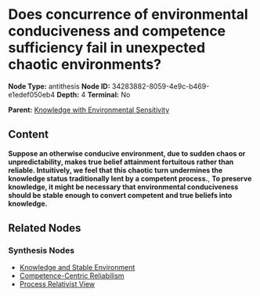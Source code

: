 # Does concurrence of environmental conduciveness and competence sufficiency fail in unexpected chaotic environments?

**Node Type:** antithesis
**Node ID:** 34283882-8059-4e9c-b469-e1edef050eb4
**Depth:** 4
**Terminal:** No

**Parent:** [Knowledge with Environmental Sensitivity](knowledge-with-environmental-sensitivity-synthesis-6476cb68-9104-4bbd-8309-8e9f3ddb7de1.md)

## Content

**Suppose an otherwise conducive environment, due to sudden chaos or unpredictability, makes true belief attainment fortuitous rather than reliable. Intuitively, we feel that this chaotic turn undermines the knowledge status traditionally lent by a competent process.**, **To preserve knowledge, it might be necessary that environmental conduciveness should be stable enough to convert competent and true beliefs into knowledge.**

## Related Nodes

### Synthesis Nodes

- [Knowledge and Stable Environment](knowledge-and-stable-environment-synthesis-c587bf54-bc62-46d4-a79f-0e2afa3d4bd5.md)
- [Competence-Centric Reliabilism](competence-centric-reliabilism-synthesis-a6580069-fdcd-4f41-a4d9-24f360157c69.md)
- [Process Relativist View](process-relativist-view-synthesis-911fe18d-8341-4fbe-9a4f-64999890d7dc.md)

